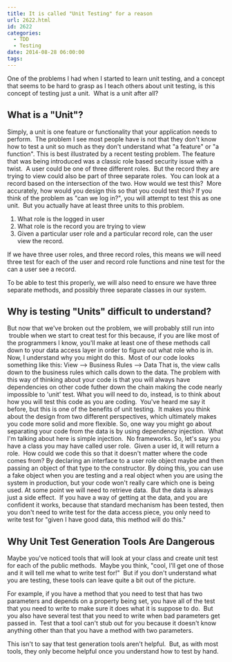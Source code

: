 ```yaml
---
title: It is called "Unit Testing" for a reason
url: 2622.html
id: 2622
categories:
  - TDD
  - Testing
date: 2014-08-28 06:00:00
tags:
---
```


One of the problems I had when I started to learn unit testing, and a concept that seems to be hard to grasp as I teach others about unit testing, is this concept of testing just a unit.  What is a unit after all?

What is a "Unit"?
-----------------

Simply, a unit is one feature or functionality that your application needs to perform.  The problem I see most people have is not that they don't know how to test a unit so much as they don't understand what "a feature" or "a function". This is best illustrated by a recent testing problem. The feature that was being introduced was a classic role based security issue with a twist.  A user could be one of three different roles.  But the record they are trying to view could also be part of three separate roles.  You can look at a record based on the intersection of the two. How would we test this?  More accurately, how would you design this so that you could test this? If you think of the problem as "can we log in?", you will attempt to test this as one unit.  But you actually have at least three units to this problem.

1.  What role is the logged in user
2.  What role is the record you are trying to view
3.  Given a particular user role and a particular record role, can the user view the record.

If we have three user roles, and three record roles, this means we will need three test for each of the user and record role functions and nine test for the can a user see a record.

To be able to test this properly, we will also need to ensure we have three separate methods, and possibly three separate classes in our system.

Why is testing "Units" difficult to understand?
-----------------------------------------------

But now that we've broken out the problem, we will probably still run into  trouble when we start to creat test for this because, if you are like most of the programmers I know, you'll make at least one of these methods call down to your data access layer in order to figure out what role who is in. Now, I understand why you might do this.  Most of our code looks something like this: View --> Business Rules --> Data That is, the view calls down to the business rules which calls down to the data. The problem with this way of thinking about your code is that you will always have dependencies on other code futher down the chain making the code nearly impossible to 'unit' test. What you will need to do, instead, is to think about how you will test this code as you are coding.  You've heard me say it before, but this is one of the benefits of unit testing.  It makes you think about the design from two different perspectives, which ultimately makes you code more solid and more flexible. So, one way you might go about separating your code from the data is by using dependency injection.  What I'm talking about here is simple injection.  No frameworks. So, let's say you have a class you may have called user role.  Given a user id, it will return a role.  How could we code this so that it doesn't matter where the code comes from? By declaring an interface to a user role object maybe and then passing an object of that type to the constructor. By doing this, you can use a fake object when you are testing and a real object when you are using the system in production, but your code won't really care which one is being used. At some point we will need to retrieve data.  But the data is always just a side effect.  If you have a way of getting at the data, and you are confident it works, because that standard mechanism has been tested, then you don't need to write test for the data access piece, you only need to write test for "given I have good data, this method will do this."

Why Unit Test Generation Tools Are Dangerous
--------------------------------------------

Maybe you've noticed tools that will look at your class and create unit test for each of the public methods.  Maybe you think, "cool, I'll get one of those and it will tell me what to write test for!"  But if you don't understand what you are testing, these tools can leave quite a bit out of the picture.

For example, if you have a method that you need to test that has two parameters and depends on a property being set, you have all of the test that you need to write to make sure it does what it is suppose to do.  But you also have several test that you need to write when bad parameters get passed in.  Test that a tool can't stub out for you because it doesn't know anything other than that you have a method with two parameters.

This isn't to say that test generation tools aren't helpful.  But, as with most tools, they only become helpful once you understand how to test by hand.